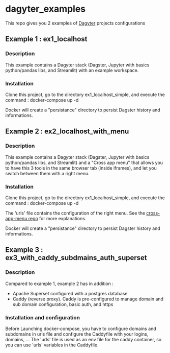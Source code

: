 # dagyter_examples

This repo gives you 2 examples of [Dagyter](https://github.com/nicolasgallandpro/dagyter) projects configurations

## Example 1 : ex1_localhost
### Description
This example contains a Dagyter stack (Dagster, Jupyter with basics python/pandas libs, and Streamlit) with an example workspace.

### Installation
Clone this project, go to the directory ex1_localhost_simple, and execute the command :
docker-compose up -d

Docker will create a "persistance" directory to persist Dagster history and informations.

## Example 2 : ex2_localhost_with_menu
### Description
This example contains a Dagyter stack (Dagster, Jupyter with basics python/pandas libs, and Streamlit) and a "Cross app menu" that allows you to have this 3 tools in the same browser tab (inside iframes), and let you switch between them with a right menu.

### Installation
Clone this project, go to the directory ex1_localhost_simple, and execute the command :
docker-compose up -d

The 'urls' file contains the configuration of the right menu. See the [cross-app-menu repo](https://github.com/nicolasgallandpro/cross-app-menu) for more explanations.

Docker will create a "persistance" directory to persist Dagster history and informations.

## Example 3 :  ex3_with_caddy_subdmains_auth_superset
### Description
Compared to example 1, example 2 has in addition :
- Apache Superset configured with a postgres database
- Caddy (reverse proxy). Caddy is pre-configured to manage domain and sub domain configuration, basic auth, and https

### Installation and configuration
Before Launching docker-compose, you have to configure domains and subdomains in urls file and configure the Caddyfile with your logins, domains, ...
The 'urls' file is used as an env file for the caddy container, so you can use 'urls' variables in the Caddyfile.

